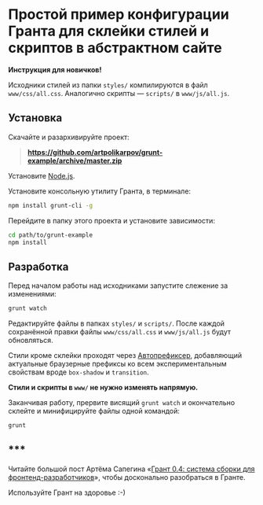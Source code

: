 # Простой пример конфигурации Гранта для склейки стилей и скриптов в абстрактном сайте

**Инструкция для новичков!**

Исходники стилей из папки `styles/` компилируются в файл `www/css/all.css`. Аналогично скрипты — `scripts/` в `www/js/all.js`.

## Установка
Скачайте и разархивируйте проект:
> **https://github.com/artpolikarpov/grunt-example/archive/master.zip**

Установите <a href="http://nodejs.org/">Node.js</a>.

Установите консольную утилиту Гранта, в терминале:
```bash
npm install grunt-cli -g
```

Перейдите в папку этого проекта и установите зависимости:
```bash
cd path/to/grunt-example
npm install
```

## Разработка
Перед началом работы над исходниками запустите слежение за изменениями:
```bash
grunt watch
```

Редактируйте файлы в папках `styles/` и `scripts/`. После каждой сохранённой правки файлы `www/css/all.css` и `www/js/all.js` будут обновляться.

Стили кроме склейки проходят через [Автопрефиксер](https://github.com/ai/autoprefixer), добавляющий актуальные браузерные префиксы ко всем экспериментальным свойствам вроде `box-shadow` и `transition`.

**Стили и скрипты в `www/` не нужно изменять напрямую.**

Заканчивая работу, прервите висящий `grunt watch` и окончательно склейте и минифицируйте файлы одной командой:

```bash
grunt
```

## <span>***</span>
Читайте большой пост Артёма Сапегина «[Грант 0.4: система сборки для фронтенд-разработчиков](http://nano.sapegin.ru/all/grunt-0-4)», чтобы досконально разобраться в Гранте.

Используйте Грант на здоровье :-)


